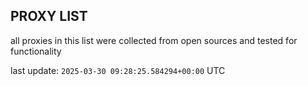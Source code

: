 ## PROXY LIST

all proxies in this list were collected from open sources and tested for functionality

last update: `2025-03-30 09:28:25.584294+00:00` UTC